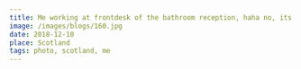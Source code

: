 ```yaml
---
title: Me working at frontdesk of the bathroom reception, haha no, its mister Harvie and I dont know who he is
image: /images/blogs/160.jpg
date: 2018-12-10
place: Scotland
tags: photo, scotland, me
---
```

